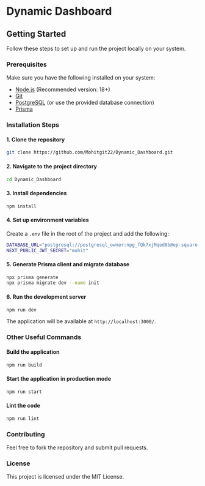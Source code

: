 # Dynamic Dashboard

## Getting Started

Follow these steps to set up and run the project locally on your system.

### Prerequisites
Make sure you have the following installed on your system:

- [Node.js](https://nodejs.org/) (Recommended version: 18+)
- [Git](https://git-scm.com/)
- [PostgreSQL](https://www.postgresql.org/) (or use the provided database connection)
- [Prisma](https://www.prisma.io/)

### Installation Steps

#### 1. Clone the repository
```sh
git clone https://github.com/Mohitgit22/Dynamic_Dashboard.git
```

#### 2. Navigate to the project directory
```sh
cd Dynamic_Dashboard
```

#### 3. Install dependencies
```sh
npm install
```

#### 4. Set up environment variables
Create a `.env` file in the root of the project and add the following:
```sh
DATABASE_URL="postgresql://postgresql_owner:npg_fQk7xjMqed8b@ep-square-rain-a5x2ashh-pooler.us-east-2.aws.neon.tech/postgresql?sslmode=require"
NEXT_PUBLIC_JWT_SECRET="mohit"
```

#### 5. Generate Prisma client and migrate database
```sh
npx prisma generate
npx prisma migrate dev --name init
```

#### 6. Run the development server
```sh
npm run dev
```
The application will be available at `http://localhost:3000/`.

### Other Useful Commands

#### Build the application
```sh
npm run build
```

#### Start the application in production mode
```sh
npm run start
```

#### Lint the code
```sh
npm run lint
```

### Contributing
Feel free to fork the repository and submit pull requests.

### License
This project is licensed under the MIT License.

